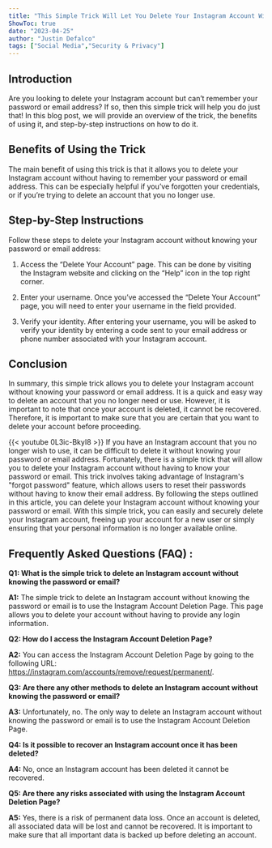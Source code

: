 ```yaml
---
title: "This Simple Trick Will Let You Delete Your Instagram Account Without Knowing Your Password or Email!"
ShowToc: true 
date: "2023-04-25"
author: "Justin Defalco" 
tags: ["Social Media","Security & Privacy"]
---
```

## Introduction 
Are you looking to delete your Instagram account but can’t remember your password or email address? If so, then this simple trick will help you do just that! In this blog post, we will provide an overview of the trick, the benefits of using it, and step-by-step instructions on how to do it. 

## Benefits of Using the Trick
The main benefit of using this trick is that it allows you to delete your Instagram account without having to remember your password or email address. This can be especially helpful if you’ve forgotten your credentials, or if you’re trying to delete an account that you no longer use. 

## Step-by-Step Instructions
Follow these steps to delete your Instagram account without knowing your password or email address: 

1. Access the “Delete Your Account” page. This can be done by visiting the Instagram website and clicking on the “Help” icon in the top right corner. 

2. Enter your username. Once you’ve accessed the “Delete Your Account” page, you will need to enter your username in the field provided. 

3. Verify your identity. After entering your username, you will be asked to verify your identity by entering a code sent to your email address or phone number associated with your Instagram account. 

## Conclusion
In summary, this simple trick allows you to delete your Instagram account without knowing your password or email address. It is a quick and easy way to delete an account that you no longer need or use. However, it is important to note that once your account is deleted, it cannot be recovered. Therefore, it is important to make sure that you are certain that you want to delete your account before proceeding.

{{< youtube 0L3ic-BkyI8 >}} 
If you have an Instagram account that you no longer wish to use, it can be difficult to delete it without knowing your password or email address. Fortunately, there is a simple trick that will allow you to delete your Instagram account without having to know your password or email. This trick involves taking advantage of Instagram's "forgot password" feature, which allows users to reset their passwords without having to know their email address. By following the steps outlined in this article, you can delete your Instagram account without knowing your password or email. With this simple trick, you can easily and securely delete your Instagram account, freeing up your account for a new user or simply ensuring that your personal information is no longer available online.

## Frequently Asked Questions (FAQ) :
**Q1: What is the simple trick to delete an Instagram account without knowing the password or email?**

**A1:** The simple trick to delete an Instagram account without knowing the password or email is to use the Instagram Account Deletion Page. This page allows you to delete your account without having to provide any login information. 

**Q2: How do I access the Instagram Account Deletion Page?**

**A2:** You can access the Instagram Account Deletion Page by going to the following URL: https://instagram.com/accounts/remove/request/permanent/. 

**Q3: Are there any other methods to delete an Instagram account without knowing the password or email?**

**A3:** Unfortunately, no. The only way to delete an Instagram account without knowing the password or email is to use the Instagram Account Deletion Page. 

**Q4: Is it possible to recover an Instagram account once it has been deleted?**

**A4:** No, once an Instagram account has been deleted it cannot be recovered. 

**Q5: Are there any risks associated with using the Instagram Account Deletion Page?**

**A5:** Yes, there is a risk of permanent data loss. Once an account is deleted, all associated data will be lost and cannot be recovered. It is important to make sure that all important data is backed up before deleting an account.




